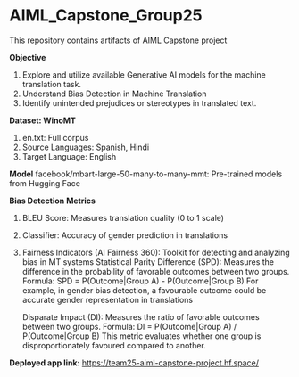 # AIML_Capstone_Group25
This repository contains artifacts of AIML Capstone project

**Objective**
1. Explore and utilize available Generative AI models for the machine translation task.
2. Understand Bias Detection in Machine Translation
3. Identify unintended prejudices or stereotypes in translated text.

**Dataset: WinoMT**

1. en.txt: Full corpus
2. Source Languages: Spanish, Hindi 
3. Target Language: English

**Model**
facebook/mbart-large-50-many-to-many-mmt: Pre-trained models from Hugging Face

**Bias Detection Metrics**
1. BLEU Score: Measures translation quality (0 to 1 scale)
2. Classifier: Accuracy of gender prediction in translations
3. Fairness Indicators (AI Fairness 360): Toolkit for detecting and analyzing bias in MT systems
      Statistical Parity Difference (SPD): Measures the difference in the probability of favorable outcomes between two groups. Formula:
	          SPD = P(Outcome|Group A) - P(Outcome|Group B)
      For example, in gender bias detection, a favourable outcome could be accurate gender representation in translations

      Disparate Impact (DI): Measures the ratio of favorable outcomes between two groups. Formula:
	          DI = P(Outcome|Group A) / P(Outcome|Group B)
      This metric evaluates whether one group is disproportionately favoured compared to another.

**Deployed app link:** https://team25-aiml-capstone-project.hf.space/
